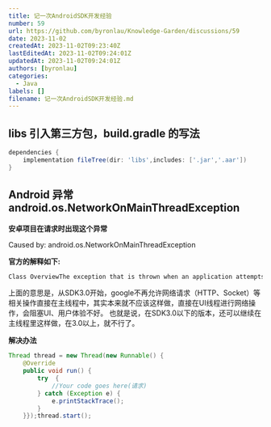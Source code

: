 ```yaml
---
title: 记一次AndroidSDK开发经验
number: 59
url: https://github.com/byronlau/Knowledge-Garden/discussions/59
date: 2023-11-02
createdAt: 2023-11-02T09:23:40Z
lastEditedAt: 2023-11-02T09:24:01Z
updatedAt: 2023-11-02T09:24:01Z
authors: [byronlau]
categories: 
  - Java
labels: []
filename: 记一次AndroidSDK开发经验.md
---
```


## libs 引入第三方包，build.gradle 的写法 

```gradle
dependencies {
    implementation fileTree(dir: 'libs',includes: ['.jar','.aar'])
}
```

## Android 异常 android.os.NetworkOnMainThreadException
<!-- more -->
**安卓项目在请求时出现这个异常**

Caused by: android.os.NetworkOnMainThreadException

**官方的解释如下:**

```bash
Class OverviewThe exception that is thrown when an application attempts to perform a networking operation on its main thread. This is only thrown for applications targeting the Honeycomb SDK or higher. Applications targeting earlier SDK versions are allowed to do networking on their main event loop threads, but it's heavily discouraged. See the document Designing for Responsiveness. Also see StrictMode.
```

上面的意思是，从SDK3.0开始，google不再允许网络请求（HTTP、Socket）等相关操作直接在主线程中，其实本来就不应该这样做，直接在UI线程进行网络操作，会阻塞UI、用户体验不好。
也就是说，在SDK3.0以下的版本，还可以继续在主线程里这样做，在3.0以上，就不行了。

**解决办法**

```java
Thread thread = new Thread(new Runnable() {
    @Override
    public void run() {
        try  {
            //Your code goes here(请求)
        } catch (Exception e) {
            e.printStackTrace();        
        }    
    }});thread.start();
```
<script src="https://giscus.app/client.js"
    data-repo="byronlau/Knowledge-Garden"
    data-repo-id="R_kgDOKkfaDQ"
    data-mapping="number"
    data-term="59"
    data-reactions-enabled="1"
    data-emit-metadata="0"
    data-input-position="bottom"
    data-theme="light"
    data-lang="zh-CN"
    crossorigin="anonymous"
    async>
</script>
        
